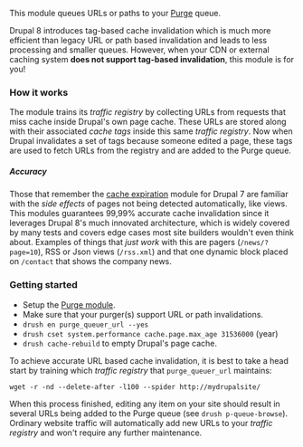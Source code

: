[//]: # ( clear&&curl -s -F input_files[]=@PROJECTPAGE.md -F from=markdown -F to=html http://c.docverter.com/convert|tail -n+11|head -n-2 )
[//]: # ( curl -s -F input_files[]=@PROJECTPAGE.md -F from=markdown -F to=pdf http://c.docverter.com/convert>PROJECTPAGE.pdf )

This module queues URLs or paths to your [Purge](https://www.drupal.org/project/purge) queue.

Drupal 8 introduces tag-based cache invalidation which is much more efficient than legacy URL or path based invalidation and leads to less processing and smaller queues. However, when your CDN or external caching system **does not support tag-based invalidation**, this module is for you!

### How it works
The module trains its _traffic registry_ by collecting URLs from requests that miss cache inside Drupal's own page cache. These URLs are stored along with their associated _cache tags_ inside this same _traffic registry_. Now when Drupal invalidates a set of tags because someone edited a page, these tags are used to fetch URLs from the registry and are added to the Purge queue.

##### Accuracy
Those that remember the [cache expiration](https://www.drupal.org/project/expire) module for Drupal 7 are familiar with the _side effects_ of pages not being detected automatically, like views. This modules guarantees 99,99% accurate cache invalidation since it leverages Drupal 8's much innovated architecture, which is widely covered by many tests and covers edge cases most site builders wouldn't even think about. Examples of things that _just work_ with this are pagers (``/news/?page=10``), RSS or Json views (``/rss.xml``) and that one dynamic block placed on ``/contact`` that shows the company news.

### Getting started

* Setup the [Purge module](https://www.drupal.org/project/purge).
* Make sure that your purger(s) support URL or path invalidations.
* ``drush en purge_queuer_url --yes``
* ``drush cset system.performance cache.page.max_age 31536000`` (year)
* ``drush cache-rebuild`` to empty Drupal's page cache.

To achieve accurate URL based cache invalidation, it is best to take a head start by training which _traffic registry_ that ``purge_queuer_url`` maintains:

```
wget -r -nd --delete-after -l100 --spider http://mydrupalsite/
```

When this process finished, editing any item on your site should result in several URLs being added to the Purge queue (see ``drush p-queue-browse``). Ordinary website traffic will automatically add new URLs to your _traffic registry_ and won't require any further maintenance.
